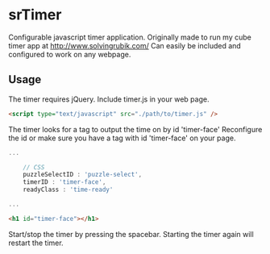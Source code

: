# srTimer
Configurable javascript timer application. Originally made to run my cube timer app at http://www.solvingrubik.com/
Can easily be included and configured to work on any webpage.

## Usage

The timer requires jQuery. Include timer.js in your web page.
```html
<script type="text/javascript" src="./path/to/timer.js" />
```

The timer looks for a tag to output the time on by id 'timer-face' Reconfigure the id or make sure you have a tag with id 'timer-face' on your page.
```javascript
...

	// CSS
	puzzleSelectID : 'puzzle-select',
	timerID : 'timer-face',
	readyClass : 'time-ready'

...
```

```html
<h1 id="timer-face"></h1>
```

Start/stop the timer by pressing the spacebar. Starting the timer again will restart the timer.
